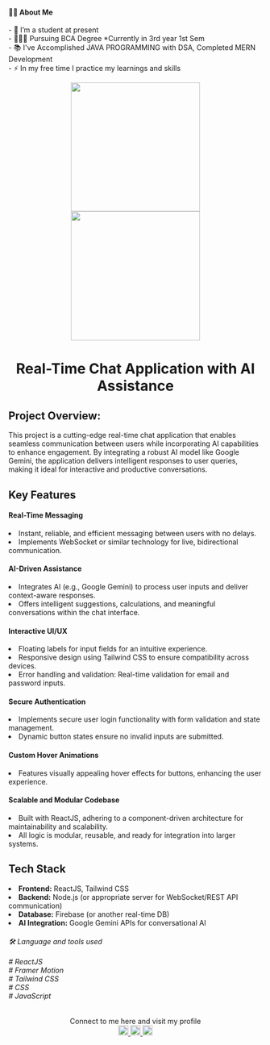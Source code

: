 <h4 align="left">👩‍💻 About Me</h4>
<p align="left">- 🔭 I’m a student at present<br>- 👨🏻‍🎓 Pursuing BCA Degree *Currently in 3rd year 1st Sem<br>- 📚 I've Accomplished JAVA PROGRAMMING with DSA, Completed MERN Development<br>- ⚡ In my free time I practice my learnings and skills</p>
<div align="center">
<img src="https://1drv.ms/i/s!Apiqrdhr4hZpg4YMEYVNV6BmqjMsIw?embed=1&width=256" width="256" height="auto" />
<img src="https://1drv.ms/i/s!Apiqrdhr4hZpg4YLSCaXf_sfZ3MRJg?embed=1&width=256" width="256" height="auto" />
</div>
<h1 align="center">Real-Time Chat Application with AI Assistance</h1>
<h2>Project Overview:</h2>
<p>This project is a cutting-edge real-time chat application that enables seamless communication between users while incorporating AI capabilities to enhance engagement. By integrating a robust AI model like Google Gemini, the application delivers intelligent responses to user queries, making it ideal for interactive and productive conversations.</p>
<h2>Key Features</h2>
<h4>Real-Time Messaging</h4>
<li>Instant, reliable, and efficient messaging between users with no delays.</li>
<li>Implements WebSocket or similar technology for live, bidirectional communication.</li>
<h4>AI-Driven Assistance</h4>
<li>Integrates AI (e.g., Google Gemini) to process user inputs and deliver context-aware responses.</li>
<li>Offers intelligent suggestions, calculations, and meaningful conversations within the chat interface.</li>
<h4>Interactive UI/UX</h4>
<li>Floating labels for input fields for an intuitive experience.</li>
<li>Responsive design using Tailwind CSS to ensure compatibility across devices.</li>
<li>Error handling and validation: Real-time validation for email and password inputs.</li>
<h4>Secure Authentication</h4>
<li>Implements secure user login functionality with form validation and state management.</li>
<li>Dynamic button states ensure no invalid inputs are submitted.</li>
<h4>Custom Hover Animations</h4>
<li>Features visually appealing hover effects for buttons, enhancing the user experience.</li>
<h4>Scalable and Modular Codebase</h4>
<li>Built with ReactJS, adhering to a component-driven architecture for maintainability and scalability.</li>
<li>All logic is modular, reusable, and ready for integration into larger systems.</li>
<h2>Tech Stack</h2>
<li><b>Frontend:</b> ReactJS, Tailwind CSS</li>
<li><b>Backend:</b> Node.js (or appropriate server for WebSocket/REST API communication)</li>
<li><b>Database:</b> Firebase (or another real-time DB)</li>
<li><b>AI Integration:</b> Google Gemini APIs for conversational AI</li>


<h6 align="left">🛠 Language and tools used<br><br># ReactJS <br># Framer Motion <br># Tailwind CSS <br># CSS <br># JavaScript</h6>
<div align="center">Connect to me here and visit my profile</div>
<div align="center">
  <a href="https://www.linkedin.com/in/pritam-sahu-532183268/" target="_blank">
    <img src="https://img.shields.io/static/v1?message=LinkedIn&logo=linkedin&label=&color=0077B5&logoColor=white&labelColor=&style=for-the-badge" height="20" alt="linkedin logo"/>
  </a>
  <a href="https://discord.com/channels/@me" target="_blank">
    <img src="https://img.shields.io/static/v1?message=Discord&logo=discord&label=&color=7289DA&logoColor=white&labelColor=&style=for-the-badge" height="20" alt="discord logo"  />
  </a>
  <a href="https://www.instagram.com/pritam.pyare.1999/" target="_blank">
    <img src="https://img.shields.io/static/v1?message=Instagram&logo=instagram&label=&color=E4405F&logoColor=white&labelColor=&style=for-the-badge" height="20" alt="instagram logo"  />
  </a>
</div>
